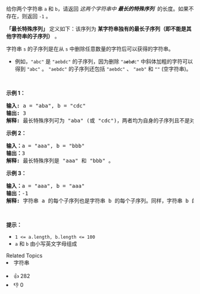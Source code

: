 <p>给你两个字符串&nbsp;<code>a</code>&nbsp;和&nbsp;<code>b</code>，请返回 <em>这两个字符串中 <strong>最长的特殊序列</strong>&nbsp;</em> 的长度。如果不存在，则返回 <code>-1</code>&nbsp;。</p>

<p><strong>「最长特殊序列」</strong>&nbsp;定义如下：该序列为&nbsp;<strong>某字符串独有的最长<span data-keyword="subsequence-array">子序列</span>（即不能是其他字符串的子序列）</strong>&nbsp;。</p>

<p>字符串&nbsp;<code>s</code>&nbsp;的子序列是在从&nbsp;<code>s</code>&nbsp;中删除任意数量的字符后可以获得的字符串。</p>

<ul> 
 <li>例如，<code>"abc"</code> 是 <code>"aebdc"</code> 的子序列，因为删除 <code>"a<em><strong>e</strong></em>b<strong><em>d</em></strong>c"</code> 中斜体加粗的字符可以得到 <code>"abc"</code> 。 <code>"aebdc"</code> 的子序列还包括 <code>"aebdc"</code> 、 <code>"aeb"</code> 和 <code>""</code> (空字符串)。</li> 
</ul>

<p>&nbsp;</p>

<p><strong>示例 1：</strong></p>

<pre>
<strong>输入:</strong> a = "aba", b = "cdc"
<strong>输出:</strong> 3
<strong>解释:</strong> 最长特殊序列可为 "aba" (或 "cdc")，两者均为自身的子序列且不是对方的子序列。</pre>

<p><strong>示例 2：</strong></p>

<pre>
<strong>输入：</strong>a = "aaa", b = "bbb"
<strong>输出：</strong>3
<strong>解释:</strong> 最长特殊序列是 "aaa" 和 "bbb" 。
</pre>

<p><strong>示例 3：</strong></p>

<pre>
<strong>输入：</strong>a = "aaa", b = "aaa"
<strong>输出：</strong>-1
<strong>解释:</strong> 字符串 a 的每个子序列也是字符串 b 的每个子序列。同样，字符串 b 的每个子序列也是字符串 a 的子序列。
</pre>

<p>&nbsp;</p>

<p><strong>提示：</strong></p>

<ul> 
 <li><code>1 &lt;= a.length, b.length &lt;= 100</code></li> 
 <li><code>a</code>&nbsp;和&nbsp;<code>b</code>&nbsp;由小写英文字母组成</li> 
</ul>

<div><div>Related Topics</div><div><li>字符串</li></div></div><br><div><li>👍 282</li><li>👎 0</li></div>